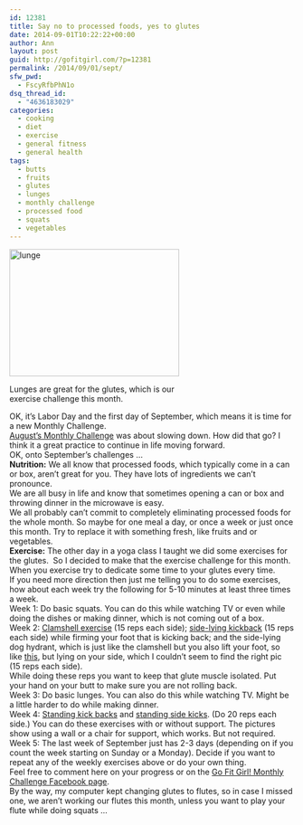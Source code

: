 ```yaml
---
id: 12381
title: Say no to processed foods, yes to glutes
date: 2014-09-01T10:22:22+00:00
author: Ann
layout: post
guid: http://gofitgirl.com/?p=12381
permalink: /2014/09/01/sept/
sfw_pwd:
  - FscyRfbPhN1o
dsq_thread_id:
  - "4636183029"
categories:
  - cooking
  - diet
  - exercise
  - general fitness
  - general health
tags:
  - butts
  - fruits
  - glutes
  - lunges
  - monthly challenge
  - processed food
  - squats
  - vegetables
---
```

<div id="attachment_12399" style="width: 310px" class="wp-caption alignleft">
  <a href="http://gofitgirl.com/2014/09/sept/photo-1_4-6/" rel="attachment wp-att-12399"><img class="size-medium wp-image-12399" src="http://gofitgirl.com/wp-content/uploads/2014/09/photo-1_4-300x225.jpg" alt="lunge " width="300" height="225" /></a>
  
  <p class="wp-caption-text">
    Lunges are great for the glutes, which is our exercise challenge this month.
  </p>
</div>

  
OK, it&#8217;s Labor Day and the first day of September, which means it is time for a new Monthly Challenge.  
[August&#8217;s Monthly Challenge](http://gofitgirl.com/2014/08/0814mc/) was about slowing down. How did that go? I think it a great practice to continue in life moving forward.  
OK, onto September&#8217;s challenges &#8230;  
**Nutrition:** We all know that processed foods, which typically come in a can or box, aren&#8217;t great for you. They have lots of ingredients we can&#8217;t pronounce.  
We are all busy in life and know that sometimes opening a can or box and throwing dinner in the microwave is easy.  
We all probably can&#8217;t commit to completely eliminating processed foods for the whole month. So maybe for one meal a day, or once a week or just once this month. Try to replace it with something fresh, like fruits and or vegetables.  
**Exercise:** The other day in a yoga class I taught we did some exercises for the glutes.  So I decided to make that the exercise challenge for this month. When you exercise try to dedicate some time to your glutes every time.  
If you need more direction then just me telling you to do some exercises, how about each week try the following for 5-10 minutes at least three times a week.  
Week 1: Do basic squats. You can do this while watching TV or even while doing the dishes or making dinner, which is not coming out of a box.  
Week 2: [Clamshell exercise](http://lesserevillife.com/wp-content/uploads/2013/02/clamshell.png) (15 reps each side); [side-lying kickback](http://www.makeemsweat.net/wp-content/uploads/2013/02/Glutes1_SideCircle1.jpg) (15 reps each side) while firming your foot that is kicking back; and the side-lying dog hydrant, which is just like the clamshell but you also lift your foot, so like [this](http://img.webmd.com/dtmcms/live/webmd/consumer_assets/site_images/articles/health_tools/better_butt_slideshow/webmd_rf_photo_of_side_kick_exercise.jpg), but lying on your side, which I couldn&#8217;t seem to find the right pic (15 reps each side).  
While doing these reps you want to keep that glute muscle isolated. Put your hand on your butt to make sure you are not rolling back.  
Week 3: Do basic lunges. You can also do this while watching TV. Might be a little harder to do while making dinner.  
Week 4: [Standing kick backs](http://images.chickadvisor.com/article/5428/original/74e27233f3965a09bb23cddcdef5a634.jpg) and [standing side kicks](http://www.mskcc.org/sites/www.mskcc.org/files/node/%5Bnid%5D/images/fig11fig12notext.PNG). (Do 20 reps each side.) You can do these exercises with or without support. The pictures show using a wall or a chair for support, which works. But not required.  
Week 5: The last week of September just has 2-3 days (depending on if you count the week starting on Sunday or a Monday). Decide if you want to repeat any of the weekly exercises above or do your own thing.  
Feel free to comment here on your progress or on the [Go Fit Girl! Monthly Challenge Facebook page](https://www.facebook.com/groups/594110353966116/).  
By the way, my computer kept changing glutes to flutes, so in case I missed one, we aren&#8217;t working our flutes this month, unless you want to play your flute while doing squats &#8230;